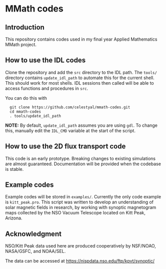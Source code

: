 # MMath codes 
## Introduction
This repository contains codes used in my final year Applied Mathematics MMath project.

## How to use the IDL codes
Clone the repository and add the `src` directory to the IDL path. The `tools/` directory contains `update_idl_path` to automate this for the current shell. This should work for most shells. IDL sessions then called will be able to access functions and procedures in `src`.

You can do this with

```console
  git clone https://github.com/celestyal/mmath-codes.git
  cd mmath-codes
  . tools/update_idl_path
```

**NOTE:** By default, `update_idl_path` assumes you are using `gdl`. To change this, manually edit the `IDL_CMD` variable at the start of the script.

## How to use the 2D flux transport code
This code is an early prototype. Breaking changes to existing simulations are almost guaranteed. Documentation will be provided when the codebase is stable.

## Example codes
Example codes will be stored in `examples/`. Currently the only code example is `kitt_peak.pro`. This script was written to develop an understanding of solar magnetic fields in research, by working with synoptic magnetogram maps collected by the NSO Vacuum Telescope located on Kitt Peak, Arizona.

## Acknowledgment
NSO/Kitt Peak data used here are produced cooperatively by NSF/NOAO, NASA/GSFC, and NOAA/SEL.

The data can be accessed at https://nispdata.nso.edu/ftp/kpvt/synoptic/
